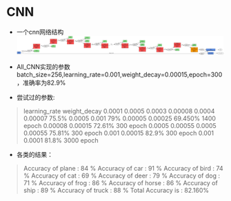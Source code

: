 # CNN

* 一个cnn网络结构
![CNN][1]

* All_CNN实现的参数batch_size=256,learning_rate=0.001,weight_decay=0.00015,epoch=300，准确率为82.9%

* 尝试过的参数:

> learning_rate weight_decay
> 0.0001    0.0005
> 0.0003    0.00008
> 0.0004    0.00007 75.5%
> 0.0005    0.001   79%
> 0.00005   0.00025 69.450%	1400 epoch 
> 0.00008	0.00015 72.61%	300 epoch
> 0.0005	0.00055
> 0.0005	0.00055 75.81%	300 epoch
> 0.001     0.00015 82.9%   300 epoch
> 0.001     0.0001  81.8%   3000 epoch
 
* 各类的结果：

> 	Accuracy of plane : 84 %
>	Accuracy of   car : 91 %
>	Accuracy of  bird : 74 %
>	Accuracy of   cat : 69 %
>	Accuracy of  deer : 79 %
>	Accuracy of   dog : 71 %
>	Accuracy of  frog : 86 %
>	Accuracy of horse : 86 %
>	Accuracy of  ship : 89 %
>	Accuracy of truck : 88 %
>	Total Accuracy is : 82.160%

[1]: cnn.png
